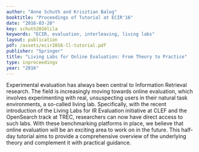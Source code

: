 ```yaml
---
author: "Anne Schuth and Krisztian Balog"
booktitle: "Proceedings of Tutorial at ECIR'16"
date: "2016-03-20"
key: schuth2016lila
keywords: "ECIR, evaluation, interleaving, living labs"
layout: publication
pdf: /assets/ecir2016-ll-tutorial.pdf
publisher: "Springer"
title: "Living Labs for Online Evaluation: From Theory to Practice"
type: inproceedings
year: "2016"
---
```


Experimental evaluation has always been central to Information Retrieval research. The field is increasingly moving towards online evaluation, which involves experimenting with real, unsuspecting users in their natural task environments, a so-called living lab. Specifically, with the recent introduction of the Living Labs for IR Evaluation initiative at CLEF and the OpenSearch track at TREC, researchers can now have direct access to such labs. With these benchmarking platforms in place, we believe that online evaluation will be an exciting area to work on in the future. This half-day tutorial aims to provide a comprehensive overview of the underlying theory and complement it with practical guidance.

